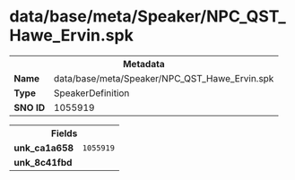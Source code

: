 <h1>data/base/meta/Speaker/NPC_QST_Hawe_Ervin.spk</h1><table><tr><th colspan="100%">Metadata</th></tr><tr><td><b>Name</b></td><td>data/base/meta/Speaker/NPC_QST_Hawe_Ervin.spk</td></tr><tr><td><b>Type</b></td><td>SpeakerDefinition</td></tr><tr><td><b>SNO ID</b></td><td>1055919</td></tr></table>

<table><tr><th colspan="100%">Fields</th></tr><tr><td><b>unk_ca1a658</b></td><td><code>1055919</code></td></tr><tr><td><b>unk_8c41fbd</b></td><td></td></tr></table>

